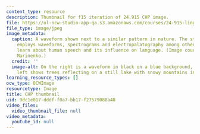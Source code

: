 ```yaml
---
content_type: resource
description: Thumbnail for f15 iteration of 24.915 CHP image.
file: https://ol-ocw-studio-app-qa.s3.amazonaws.com/courses/24-915-linguistic-phonetics-fall-2015/9dc1e017dddff0a7bb17f27579088a48_24-915f15-th.jpg
file_type: image/jpeg
image_metadata:
  caption: A waveform shown next to a similar pattern in nature. The study of phonetics
    employs waveforms, spectrograms and electropalatography among other methods to
    learn about human speech and its influence on language. (Image courtesy of Anna
    Marinenko.)
  credit: ''
  image-alt: On the right is a waveform in black on a blue background, and on the
    left shows trees reflecting on a still lake with snowy mountains in the background.
learning_resource_types: []
ocw_type: OCWImage
resourcetype: Image
title: CHP thumbnail
uid: 9dc1e017-dddf-f0a7-bb17-f27579088a48
video_files:
  video_thumbnail_file: null
video_metadata:
  youtube_id: null
---
```

